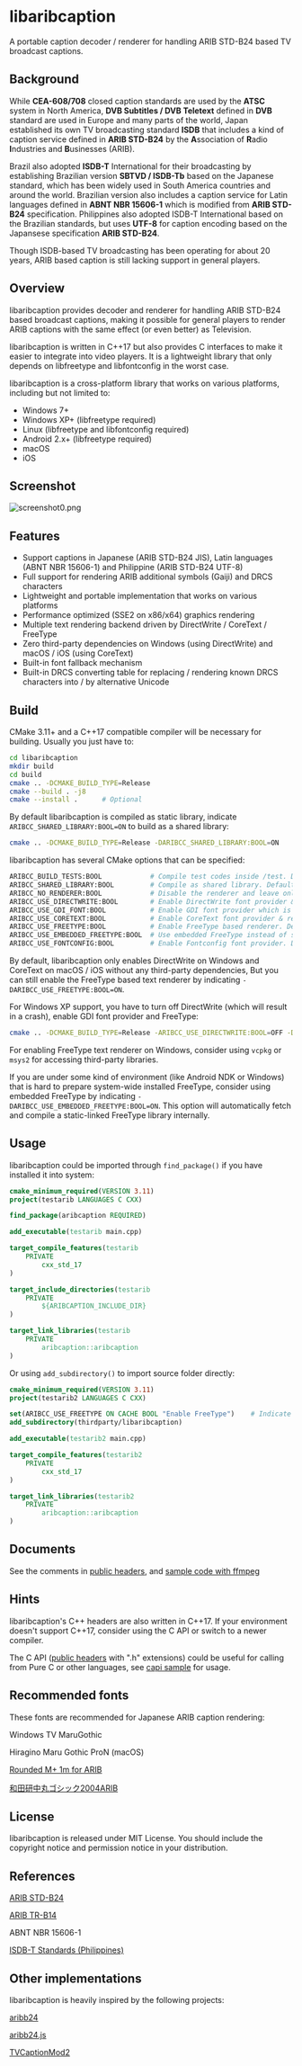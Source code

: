 libaribcaption
======
A portable caption decoder / renderer for handling ARIB STD-B24 based TV broadcast captions.

## Background
While **CEA-608/708** closed caption standards are used by the **ATSC** system in North America,
**DVB Subtitles / DVB Teletext** defined in **DVB** standard are used in Europe and many parts of the world,
Japan established its own TV broadcasting standard **ISDB** that includes a kind of caption service defined in **ARIB STD-B24**
by the **A**ssociation of **R**adio **I**ndustries and **B**usinesses (ARIB).

Brazil also adopted **ISDB-T** International for their broadcasting by establishing Brazilian version **SBTVD / ISDB-Tb** based on the Japanese standard,
which has been widely used in South America countries and around the world.
Brazilian version also includes a caption service for Latin languages defined in **ABNT NBR 15606-1** which is modified from **ARIB STD-B24** specification.
Philippines also adopted ISDB-T International based on the Brazilian standards,
but uses **UTF-8** for caption encoding based on the Japansese specification **ARIB STD-B24**.

Though ISDB-based TV broadcasting has been operating for about 20 years, ARIB based caption is still lacking support in general players.

## Overview
libaribcaption provides decoder and renderer for handling ARIB STD-B24 based broadcast captions,
making it possible for general players to render ARIB captions with the same effect (or even better) as Television.

libaribcaption is written in C++17 but also provides C interfaces to make it easier to integrate into video players.
It is a lightweight library that only depends on libfreetype and libfontconfig in the worst case.

libaribcaption is a cross-platform library that works on various platforms, including but not limited to:
- Windows 7+
- Windows XP+  (libfreetype required)
- Linux  (libfreetype and libfontconfig required)
- Android 2.x+  (libfreetype required)
- macOS
- iOS

## Screenshot
![screenshot0.png](screenshots/screenshot0.png)

## Features
- Support captions in Japanese (ARIB STD-B24 JIS), Latin languages (ABNT NBR 15606-1) and Philippine (ARIB STD-B24 UTF-8)
- Full support for rendering ARIB additional symbols (Gaiji) and DRCS characters
- Lightweight and portable implementation that works on various platforms
- Performance optimized (SSE2 on x86/x64) graphics rendering
- Multiple text rendering backend driven by DirectWrite / CoreText / FreeType
- Zero third-party dependencies on Windows (using DirectWrite) and macOS / iOS (using CoreText)
- Built-in font fallback mechanism
- Built-in DRCS converting table for replacing / rendering known DRCS characters into / by alternative Unicode

## Build
CMake 3.11+ and a C++17 compatible compiler will be necessary for building. Usually you just have to:
```bash
cd libaribcaption
mkdir build
cd build
cmake .. -DCMAKE_BUILD_TYPE=Release
cmake --build . -j8
cmake --install .      # Optional
```

By default libaribcaption is compiled as static library, indicate `ARIBCC_SHARED_LIBRARY:BOOL=ON` to build as a shared library:
```bash
cmake .. -DCMAKE_BUILD_TYPE=Release -DARIBCC_SHARED_LIBRARY:BOOL=ON    # or -DBUILD_SHARED_LIBS:BOOL=ON
```

libaribcaption has several CMake options that can be specified:
```bash
ARIBCC_BUILD_TESTS:BOOL            # Compile test codes inside /test. Default to OFF
ARIBCC_SHARED_LIBRARY:BOOL         # Compile as shared library. Default to OFF
ARIBCC_NO_RENDERER:BOOL            # Disable the renderer and leave only the decoder behind. Default to OFF
ARIBCC_USE_DIRECTWRITE:BOOL        # Enable DirectWrite font provider & renderer. Default to ON on Windows
ARIBCC_USE_GDI_FONT:BOOL           # Enable GDI font provider which is necessary for WinXP support. Default to OFF.
ARIBCC_USE_CORETEXT:BOOL           # Enable CoreText font provider & renderer. Default to ON on macOS / iOS
ARIBCC_USE_FREETYPE:BOOL           # Enable FreeType based renderer. Default to ON on Linux / Android
ARIBCC_USE_EMBEDDED_FREETYPE:BOOL  # Use embedded FreeType instead of searching system library. Default to OFF
ARIBCC_USE_FONTCONFIG:BOOL         # Enable Fontconfig font provider. Default to ON on Linux and other platforms
```

By default, libaribcaption only enables DirectWrite on Windows and CoreText on macOS / iOS without any third-party
dependencies, But you can still enable the FreeType based text renderer by indicating
`-DARIBCC_USE_FREETYPE:BOOL=ON`.

For Windows XP support, you have to turn off DirectWrite (which will result in a crash), enable GDI font provider and FreeType:
```bash
cmake .. -DCMAKE_BUILD_TYPE=Release -ARIBCC_USE_DIRECTWRITE:BOOL=OFF -DARIBCC_USE_GDI_FONT:BOOL=ON -DARIBCC_USE_FREETYPE:BOOL=ON
```

For enabling FreeType text renderer on Windows, consider using `vcpkg` or `msys2` for accessing third-party libraries.

If you are under some kind of environment (like Android NDK or Windows) that is hard to prepare system-wide installed FreeType,
consider using embedded FreeType by indicating `-DARIBCC_USE_EMBEDDED_FREETYPE:BOOL=ON`.
This option will automatically fetch and compile a static-linked FreeType library internally.

## Usage
libaribcaption could be imported through `find_package()` if you have installed it into system:
```cmake
cmake_minimum_required(VERSION 3.11)
project(testarib LANGUAGES C CXX)

find_package(aribcaption REQUIRED)

add_executable(testarib main.cpp)

target_compile_features(testarib
    PRIVATE
        cxx_std_17
)

target_include_directories(testarib
    PRIVATE
        ${ARIBCAPTION_INCLUDE_DIR}
)

target_link_libraries(testarib
    PRIVATE
        aribcaption::aribcaption
)
```

Or using `add_subdirectory()` to import source folder directly:

```cmake
cmake_minimum_required(VERSION 3.11)
project(testarib2 LANGUAGES C CXX)

set(ARIBCC_USE_FREETYPE ON CACHE BOOL "Enable FreeType")    # Indicate options here (optional)
add_subdirectory(thirdparty/libaribcaption)

add_executable(testarib2 main.cpp)

target_compile_features(testarib2
    PRIVATE
        cxx_std_17
)

target_link_libraries(testarib2
    PRIVATE
        aribcaption::aribcaption
)
```

## Documents
See the comments in [public headers](include/aribcaption), and [sample code with ffmpeg](test/ffmpeg)

## Hints
libaribcaption's C++ headers are also written in C++17. If your environment doesn't support C++17,
consider using the C API or switch to a newer compiler.

The C API ([public headers] with ".h" extensions) could be useful for calling from Pure C or other languages,
see [capi sample](test/capi) for usage.

[public headers]: include/aribcaption

## Recommended fonts
These fonts are recommended for Japanese ARIB caption rendering:

Windows TV MaruGothic

Hiragino Maru Gothic ProN (macOS)

[Rounded M+ 1m for ARIB](https://www.axfc.net/u/3107925)

[和田研中丸ゴシック2004ARIB](https://ja.osdn.net/projects/jis2004/wiki/FrontPage)

## License
libaribcaption is released under MIT License. You should include the copyright notice and permission notice in your distribution.

## References
[ARIB STD-B24](https://www.arib.or.jp/english/std_tr/broadcasting/std-b24.html)

[ARIB TR-B14](https://www.arib.or.jp/english/std_tr/broadcasting/tr-b14.html)

ABNT NBR 15606-1

[ISDB-T Standards (Philippines)](https://ntc.gov.ph/wp-content/uploads/2018/MC/MC-07-12-2014-Attachment.pdf)

## Other implementations
libaribcaption is heavily inspired by the following projects:

[aribb24](https://github.com/nkoriyama/aribb24)

[aribb24.js](https://github.com/monyone/aribb24.js)

[TVCaptionMod2](https://github.com/xtne6f/TVCaptionMod2)
